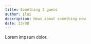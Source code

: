 ```yaml
---
title: Something I guess
author: Ilai
description: News about something new
date: 23/08
---
```


Lorem impsum dolor.
